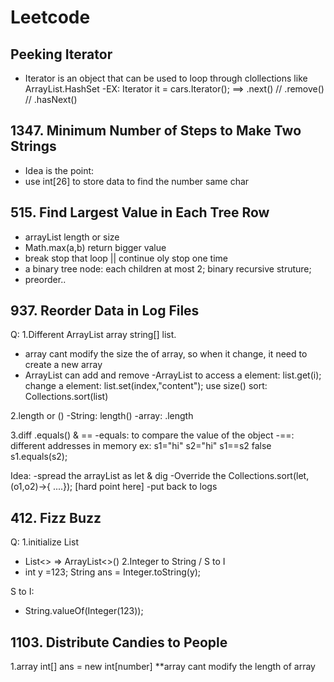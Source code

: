 # Leetcode


## Peeking Iterator
- Iterator is an object that can be used to loop through clollections like ArrayList.HashSet
-EX: Iterator it = cars.Iterator();  ==> .next() // .remove()   // .hasNext()

## 1347. Minimum Number of Steps to Make Two Strings
- Idea is the point:
- use int[26] to store data to find the number same char

## 515. Find Largest Value in Each Tree Row
- arrayList length or size
- Math.max(a,b)  return bigger value
- break stop that loop || continue oly stop one time
- a binary tree node: each children at most 2; binary recursive struture;
- preorder..



## 937. Reorder Data in Log Files
Q:
1.Different ArrayList array string[] list. 
  - array cant modify the size the of array, so when it change, it need to create a new array
  - ArrayList can add and remove 
    -ArrayList to access a element: list.get(i);
                change a element:   list.set(index,"content");
                use size()
                sort: Collections.sort(list)
                
2.length or ()
  -String: length()
  -array: .length

3.diff .equals() & ==
  -equals: to compare the value of the object
  -==: different addresses in memory
  ex: s1="hi"  s2="hi"
      s1==s2 false
      s1.equals(s2);

Idea:
-spread the arrayList as let & dig
-Override the Collections.sort(let,(o1,o2)->{ ....});    [hard point here]
-put back to logs



## 412. Fizz Buzz
Q:
1.initialize List<String>
  - List<> => ArrayList<>()
2.Integer to String / S to I
  - int y =123;
    String ans = Integer.toString(y);
  
  S to I:
  - String.valueOf(Integer(123));


## 1103. Distribute Candies to People
1.array
int[] ans = new int[number]
**array cant modify the length of array

